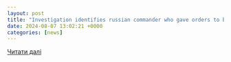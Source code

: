 ```yaml
---
layout: post
title: "Investigation identifies russian commander who gave orders to bomb Ukraine’s energy system | Ukrainian news"
date: 2024-08-07 13:02:21 +0000
categories: [news]
---
```


[Читати далі](https://ukranews.com/en/news/1024912-investigation-identifies-russian-commander-who-gave-orders-to-bomb-ukraine-s-energy-system)
